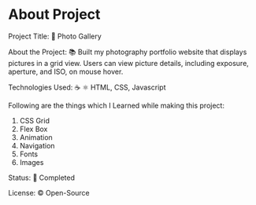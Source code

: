 # About Project
Project Title: 📛 Photo Gallery

About the Project: 📚 Built my photography portfolio website that displays pictures in a grid view. Users can view picture details, including exposure, aperture, and ISO, on mouse hover. 

Technologies Used: ☕️ ⚛️ HTML, CSS, Javascript

Following are the things which I Learned while making this project:
1. CSS Grid
2. Flex Box
3. Animation
4. Navigation
5. Fonts
6. Images

Status: 📶 Completed

License: ©️ Open-Source
